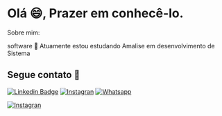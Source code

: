 <!--

### Hi there 👋

**LeoDKVT/LeoDKVT** is a ✨ _special_ ✨ repository because its `README.md` (this file) appears on your GitHub profile.

Here are some ideas to get you started:

- 🔭 I’m currently working on ...

- 🌱 I’m currently learning ...
- 👯 I’m looking to collaborate on ...
- 🤔 I’m looking for help with ...
- 💬 Ask me about ...
- 📫 How to reach me: ...
- 😄 Pronouns: ...
- ⚡ Fun fact: ...
-->


# Olá 😄, Prazer em conhecê-lo.





Sobre mim:

software
🌱 Atuamente estou estudando Amalise em desenvolvimento de Sistema




## Segue contato :iphone:


[![Linkedin Badge](https://img.shields.io/badge/-LinkedIn-blue?style=for-the-badge&logo=Linkedin&logoColor=white&link=https:///www.linkedin.com/in/josé-leonardo-172828192/)](https:///www.linkedin.com/in/josé-leonardo-172828192/)
</a>
[![Instagran](https://img.shields.io/badge/instagram-purple?logo=instagram&style=for-the-badge&link=https://www.instagram.com/leo_dejankovty/)](https://www.instagram.com/leo_dejankovty)
[![Whatsapp](https://img.shields.io/badge/whatsapp-darkgreen?logo=whatsapp&logoColor=white&style=for-the-badge&link=https://api.whatsapp.com/send?phone=5511939275748/)](https://api.whatsapp.com/send?phone=5511939275748)


[![Instagran](https://img.shields.io/badge/instagram-purple?logo=instagram&logoColor=white&style=for-the-badge&link=https://www.instagram.com/leo_dejankovty/)](https://www.instagram.com/leo_dejankovty)









